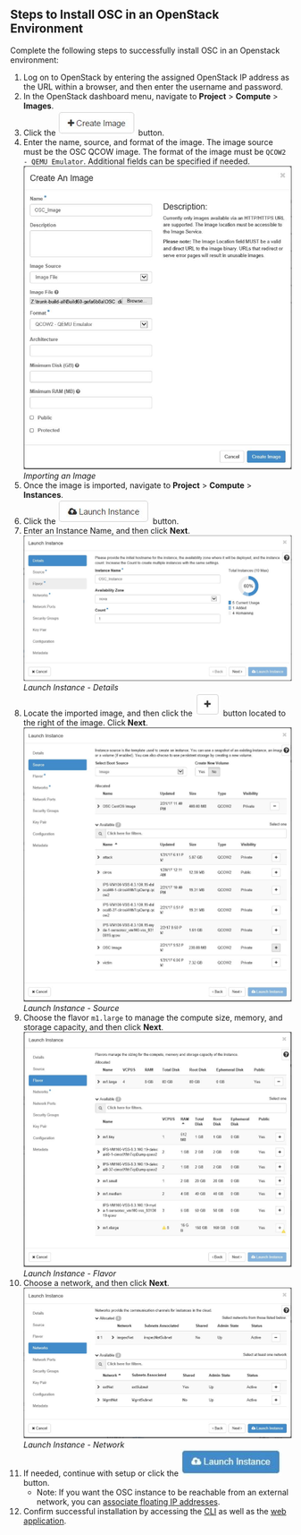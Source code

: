 ## Steps to Install OSC in an OpenStack Environment
Complete the following steps to successfully install OSC in an Openstack environment:

1. Log on to OpenStack by entering the assigned OpenStack IP address as the URL within a browser, and then enter the username and password.
2. In the OpenStack dashboard menu, navigate to **Project** > **Compute** > **Images**.
3. Click the ![](./images/openstack_image_creation_button.jpg) button.
4. Enter the name, source, and format of the image. The image source must be the OSC QCOW image. The format of the image must be `QCOW2 - QEMU Emulator`. Additional fields can be specified if needed.  
![](./images/openstack_image_creation.jpg)  
*Importing an Image*
5. Once the image is imported, navigate to **Project** > **Compute** > **Instances**.
6. Click the ![](./images/openstack_instance_button.jpg) button.
7. Enter an Instance Name, and then click **Next**.  
![](./images/openstack_instance_details.jpg)  
*Launch Instance - Details*
8. Locate the imported image, and then click the ![](./images/openstack_plus_button.jpg) button located to the right of the image. Click **Next**.  
![](./images/openstack_instance_source.jpg)  
*Launch Instance - Source*
9. Choose the flavor `m1.large` to manage the compute size, memory, and storage capacity, and then click **Next**.  
![](./images/openstack_instance_flavor.jpg)  
*Launch Instance - Flavor*
10. Choose a network, and then click **Next**.  
![](./images/openstack_instance_networks.jpg)  
*Launch Instance - Network*
11. If needed, continue with setup or click the ![](./images/openstack_launch_instance_button.jpg) button.  
	* Note: If you want the OSC instance to be reachable from an external network, you can [associate floating IP addresses](https://docs.openstack.org/user-guide/cli-manage-ip-addresses.html "OpenStack Docs: Manage IP addresses").
12. Confirm successful installation by accessing the [CLI](./accessing.md#accessing-osc-through-cli) as well as the [web application](./accessing.md#accessing-the-osc-web-application).
